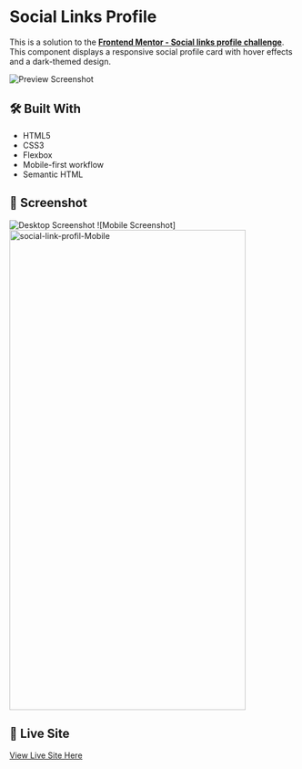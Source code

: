 # Social Links Profile

This is a solution to the **[Frontend Mentor - Social links profile challenge](https://www.frontendmentor.io/challenges/social-links-profile-UG32l9m6dQ)**. This component displays a responsive social profile card with hover effects and a dark-themed design.

![Preview Screenshot](<img width="1919" height="1079" alt="social-profil-Desktop" src="https://github.com/user-attachments/assets/cbacce6e-9c8d-4a19-b2af-edac3c402c33" />
)

## 🛠 Built With

- HTML5
- CSS3
- Flexbox
- Mobile-first workflow
- Semantic HTML

## 📸 Screenshot

![Desktop Screenshot](<img width="1919" height="1079" alt="image" src="https://github.com/user-attachments/assets/4f282ad7-1e1a-4776-b3d7-50bbd7a0891a" />
)
![Mobile Screenshot]<img width="415" height="842" alt="social-link-profil-Mobile" src="https://github.com/user-attachments/assets/49d1572d-434a-4c85-aa9b-bb43487e31c4" />


## 🔗 Live Site

[View Live Site Here](https://social-links-profilleee.netlify.app/)
